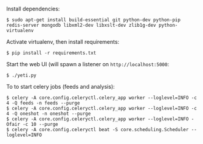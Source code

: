Install dependencies:

    $ sudo apt-get install build-essential git python-dev python-pip redis-server mongodb libxml2-dev libxslt-dev zlib1g-dev python-virtualenv

Activate virtualenv, then install requirements:

    $ pip install -r requirements.txt

Start the web UI (will spawn a listener on `http://localhost:5000`:

    $ ./yeti.py

To to start celery jobs (feeds and analysis):

    $ celery -A core.config.celeryctl.celery_app worker --loglevel=INFO -c 4 -Q feeds -n feeds --purge
    $ celery -A core.config.celeryctl.celery_app worker --loglevel=INFO -c 4 -Q oneshot -n oneshot --purge
    $ celery -A core.config.celeryctl.celery_app worker --loglevel=INFO -Ofair -c 10 --purge
    $ celery -A core.config.celeryctl beat -S core.scheduling.Scheduler --loglevel=INFO
